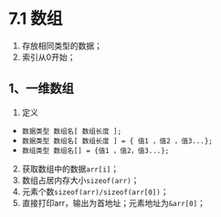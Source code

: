 # 7.1 数组

1. 存放相同类型的数据；
2. 索引从0开始；

## 1、一维数组

1. 定义

- `数据类型 数组名[ 数组长度 ];`
- `数据类型 数组名[ 数组长度 ] = { 值1 ，值2 ，值3...};`
- `数组类型 数组名[] = {值1 ，值2，值3...};`

2. 获取数组中的数据`arr[i]`；
3. 数组占居内存大小`sizeof(arr)`；
4. 元素个数`sizeof(arr)/sizeof(arr[0])`；
5. 直接打印arr，输出为首地址；元素地址为`&arr[0]`；